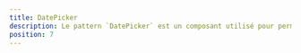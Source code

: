 ```yaml
---
title: DatePicker
description: Le pattern `DatePicker` est un composant utilisé pour permettre à l'utilisateur de sélectionner ou de saisir une date.
position: 7
---
```


<doc-tabs light>

<doc-tab-item label="API">
<doc-api name="date-picker"></doc-api>
</doc-tab-item>

</doc-tabs>

